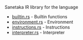Sanetaka IR library for the language

-   [builtin.rs](builtin.rs) - Builtin functions
-   [environment.rs](environment.rs) - Environment
-   [instructions.rs](instructions.rs) - Instructions
-   [interpreter.rs](interpreter.rs) - Interpreter
